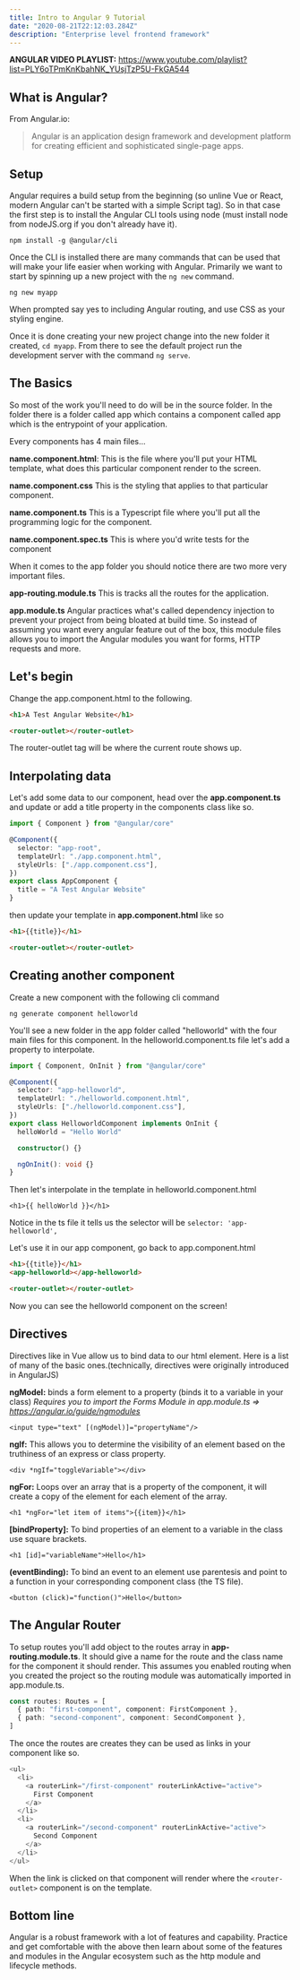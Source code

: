 ```yaml
---
title: Intro to Angular 9 Tutorial
date: "2020-08-21T22:12:03.284Z"
description: "Enterprise level frontend framework"
---
```


**ANGULAR VIDEO PLAYLIST:** https://www.youtube.com/playlist?list=PLY6oTPmKnKbahNK_YUsjTzP5U-FkGA544

## What is Angular?

From Angular.io:

> Angular is an application design framework and development platform for creating efficient and sophisticated single-page apps.

## Setup

Angular requires a build setup from the beginning (so unline Vue or React, modern Angular can't be started with a simple Script tag). So in that case the first step is to install the Angular CLI tools using node (must install node from nodeJS.org if you don't already have it).

`npm install -g @angular/cli`

Once the CLI is installed there are many commands that can be used that will make your life easier when working with Angular. Primarily we want to start by spinning up a new project with the `ng new` command.

`ng new myapp`

When prompted say yes to including Angular routing, and use CSS as your styling engine.

Once it is done creating your new project change into the new folder it created, `cd myapp`. From there to see the default project run the development server with the command `ng serve`.

## The Basics

So most of the work you'll need to do will be in the source folder. In the folder there is a folder called app which contains a component called app which is the entrypoint of your application.

Every components has 4 main files...

**name.component.html**: This is the file where you'll put your HTML template, what does this particular component render to the screen.

**name.component.css** This is the styling that applies to that particular component.

**name.component.ts** This is a Typescript file where you'll put all the programming logic for the component.

**name.component.spec.ts** This is where you'd write tests for the component

When it comes to the app folder you should notice there are two more very important files.

**app-routing.module.ts** This is tracks all the routes for the application.

**app.module.ts** Angular practices what's called dependency injection to prevent your project from being bloated at build time. So instead of assuming you want every angular feature out of the box, this module files allows you to import the Angular modules you want for forms, HTTP requests and more.

## Let's begin

Change the app.component.html to the following.

```html
<h1>A Test Angular Website</h1>

<router-outlet></router-outlet>
```

The router-outlet tag will be where the current route shows up.

## Interpolating data

Let's add some data to our component, head over the **app.component.ts** and update or add a title property in the components class like so.

```ts
import { Component } from "@angular/core"

@Component({
  selector: "app-root",
  templateUrl: "./app.component.html",
  styleUrls: ["./app.component.css"],
})
export class AppComponent {
  title = "A Test Angular Website"
}
```

then update your template in **app.component.html** like so

```html
<h1>{{title}}</h1>

<router-outlet></router-outlet>
```

## Creating another component

Create a new component with the following cli command

```
ng generate component helloworld
```

You'll see a new folder in the app folder called "helloworld" with the four main files for this component. In the helloworld.component.ts file let's add a property to interpolate.

```ts
import { Component, OnInit } from "@angular/core"

@Component({
  selector: "app-helloworld",
  templateUrl: "./helloworld.component.html",
  styleUrls: ["./helloworld.component.css"],
})
export class HelloworldComponent implements OnInit {
  helloWorld = "Hello World"

  constructor() {}

  ngOnInit(): void {}
}
```

Then let's interpolate in the template in helloworld.component.html

```
<h1>{{ helloWorld }}</h1>
```

Notice in the ts file it tells us the selector will be `selector: 'app-helloworld',`

Let's use it in our app component, go back to app.component.html

```html
<h1>{{title}}</h1>
<app-helloworld></app-helloworld>

<router-outlet></router-outlet>
```

Now you can see the helloworld component on the screen!

## Directives

Directives like in Vue allow us to bind data to our html element. Here is a list of many of the basic ones.(technically, directives were originally introduced in AngularJS)

**ngModel:** binds a form element to a property (binds it to a variable in your class)
_Requires you to import the Forms Module in app.module.ts => https://angular.io/guide/ngmodules_

`<input type="text" [(ngModel)]="propertyName"/>`

**ngIf:** This allows you to determine the visibility of an element based on the truthiness of an express or class property.

`<div *ngIf="toggleVariable"></div>`

**ngFor:** Loops over an array that is a property of the component, it will create a copy of the element for each element of the array.

`<h1 *ngFor="let item of items">{{item}}</h1>`

**[bindProperty]:** To bind properties of an element to a variable in the class use square brackets.

`<h1 [id]="variableName">Hello</h1>`

**(eventBinding):** To bind an event to an element use parentesis and point to a function in your corresponding component class (the TS file).

`<button (click)="function()">Hello</button>`

## The Angular Router

To setup routes you'll add object to the routes array in **app-routing.module.ts**. It should give a name for the route and the class name for the component it should render. This assumes you enabled routing when you created the project so the routing module was automatically imported in app.module.ts.

```ts
const routes: Routes = [
  { path: "first-component", component: FirstComponent },
  { path: "second-component", component: SecondComponent },
]
```

The once the routes are creates they can be used as links in your component like so.

```ts
<ul>
  <li>
    <a routerLink="/first-component" routerLinkActive="active">
      First Component
    </a>
  </li>
  <li>
    <a routerLink="/second-component" routerLinkActive="active">
      Second Component
    </a>
  </li>
</ul>
```

When the link is clicked on that component will render where the `<router-outlet>` component is on the template.

## Bottom line

Angular is a robust framework with a lot of features and capability. Practice and get comfortable with the above then learn about some of the features and modules in the Angular ecosystem such as the http module and lifecycle methods.
